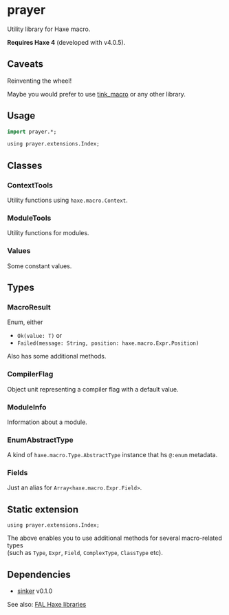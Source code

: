 # prayer

Utility library for Haxe macro.

**Requires Haxe 4** (developed with v4.0.5).


## Caveats

Reinventing the wheel!

Maybe you would prefer to use [tink_macro](https://github.com/haxetink/tink_macro) or any other library.


## Usage

```haxe
import prayer.*;

using prayer.extensions.Index;
```


## Classes

### ContextTools

Utility functions using `haxe.macro.Context`.

### ModuleTools

Utility functions for modules.

### Values

Some constant values.


## Types

### MacroResult

Enum, either
- `Ok(value: T)` or
- `Failed(message: String, position: haxe.macro.Expr.Position)`

Also has some additional methods.

### CompilerFlag

Object unit representing a compiler flag with a default value.

### ModuleInfo

Information about a module.

### EnumAbstractType

A kind of `haxe.macro.Type.AbstractType` instance that hs `@:enum` metadata.

### Fields

Just an alias for `Array<haxe.macro.Expr.Field>`.


## Static extension

`using prayer.extensions.Index;`

The above enables you to use additional methods for several macro-related types  
(such as `Type`, `Expr`, `Field`, `ComplexType`, `ClassType` etc).


## Dependencies

- [sinker](https://github.com/fal-works/sinker) v0.1.0

See also:
[FAL Haxe libraries](https://github.com/fal-works/fal-haxe-libraries)
